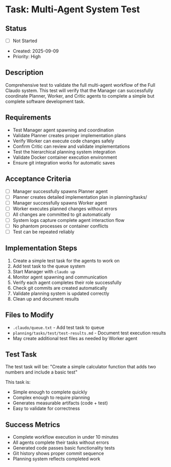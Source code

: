 # Task: Multi-Agent System Test

## Status
- [ ] Not Started
- Created: 2025-09-09
- Priority: High

## Description
Comprehensive test to validate the full multi-agent workflow of the Full Claudo system. This test will verify that the Manager can successfully coordinate Planner, Worker, and Critic agents to complete a simple but complete software development task.

## Requirements
- Test Manager agent spawning and coordination
- Validate Planner creates proper implementation plans
- Verify Worker can execute code changes safely
- Confirm Critic can review and validate implementations
- Test the hierarchical planning system integration
- Validate Docker container execution environment
- Ensure git integration works for automatic saves

## Acceptance Criteria
- [ ] Manager successfully spawns Planner agent
- [ ] Planner creates detailed implementation plan in planning/tasks/
- [ ] Manager successfully spawns Worker agent
- [ ] Worker executes planned changes without errors
- [ ] All changes are committed to git automatically
- [ ] System logs capture complete agent interaction flow
- [ ] No phantom processes or container conflicts
- [ ] Test can be repeated reliably

## Implementation Steps
1. Create a simple test task for the agents to work on
2. Add test task to the queue system
3. Start Manager with `claudo up`
4. Monitor agent spawning and communication
5. Verify each agent completes their role successfully
6. Check git commits are created automatically
7. Validate planning system is updated correctly
8. Clean up and document results

## Files to Modify
- `.claudo/queue.txt` - Add test task to queue
- `planning/tasks/test/test-results.md` - Document test execution results
- May create additional test files as needed by Worker agent

## Test Task
The test task will be: "Create a simple calculator function that adds two numbers and include a basic test"

This task is:
- Simple enough to complete quickly
- Complex enough to require planning
- Generates measurable artifacts (code + test)
- Easy to validate for correctness

## Success Metrics
- Complete workflow execution in under 10 minutes
- All agents complete their tasks without errors
- Generated code passes basic functionality tests
- Git history shows proper commit sequence
- Planning system reflects completed work